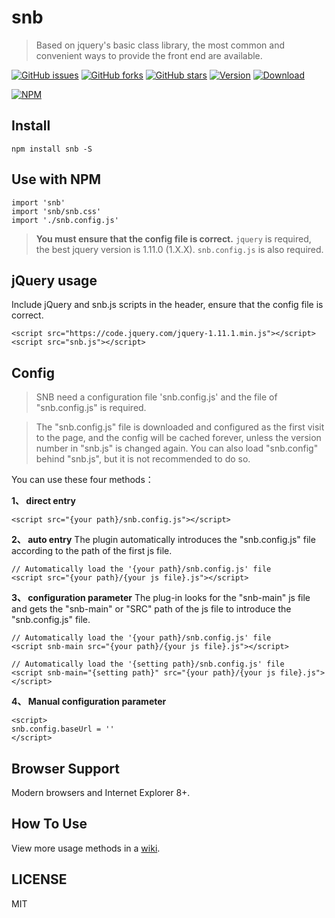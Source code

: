 # snb
> Based on jquery's basic class library, the most common and convenient ways to provide the front end are available.

[![GitHub issues](https://img.shields.io/github/issues/cherislive/snb.svg)](https://github.com/cherislive/snb/issues)
[![GitHub forks](https://img.shields.io/github/forks/cherislive/snb.svg)](https://github.com/cherislive/snb/network)
[![GitHub stars](https://img.shields.io/github/stars/cherislive/snb.svg)](https://github.com/cherislive/snb/stargazers)
[![Version](https://img.shields.io/npm/v/snb.svg)](https://www.npmjs.com/package/snb)
[![Download](https://img.shields.io/npm/dm/snb.svg)](https://www.npmjs.com/package/snb)

[![NPM](https://nodei.co/npm/snb.png?downloads=true&downloadRank=true&stars=true)](https://nodei.co/npm/snb/)


## Install
```
npm install snb -S
```

## Use with NPM
```
import 'snb'
import 'snb/snb.css'
import './snb.config.js'
```
> **You must ensure that the config file is correct.**
> `jquery` is required, the best jquery version is 1.11.0 (1.X.X).
> `snb.config.js` is also required.

## jQuery usage
Include jQuery and snb.js scripts in the header, ensure that the config file is correct.

```
<script src="https://code.jquery.com/jquery-1.11.1.min.js"></script>
<script src="snb.js"></script>
```


## Config
> SNB need a configuration file 'snb.config.js' and the file of "snb.config.js" is required.

> The "snb.config.js" file is downloaded and configured as the first visit to the page, and the config will be cached forever, unless the version number in "snb.js" is changed again. You can also load "snb.config" behind "snb.js", but it is not recommended to do so.

You can use these four methods：

 **1、 direct entry**
```
<script src="{your path}/snb.config.js"></script>
```

 **2、 auto entry**
The plugin automatically introduces the "snb.config.js" file according to the path of the first js file.
```
// Automatically load the '{your path}/snb.config.js' file
<script src="{your path}/{your js file}.js"></script>
```

**3、 configuration parameter**
The plug-in looks for the "snb-main" js file and gets the "snb-main" or "SRC" path of the js file to introduce the "snb.config.js" file.
```
// Automatically load the '{your path}/snb.config.js' file
<script snb-main src="{your path}/{your js file}.js"></script>

// Automatically load the '{setting path}/snb.config.js' file
<script snb-main="{setting path}" src="{your path}/{your js file}.js"></script>
```


**4、 Manual configuration parameter**
```
<script>
snb.config.baseUrl = ''
</script>
```

## Browser Support
Modern browsers and Internet Explorer 8+.

## How To Use
View more usage methods in a [wiki](https://github.com/cherislive/snb/wiki).

## LICENSE

MIT